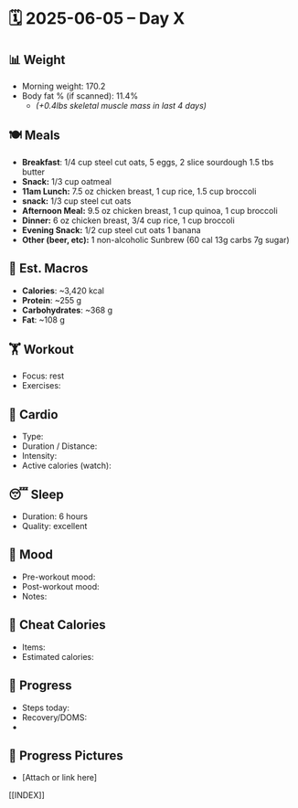 # 🗓️ 2025-06-05 – Day X

## 📊 Weight
- Morning weight: 170.2
- Body fat % (if scanned): 11.4% 
	- *(+0.4lbs skeletal muscle mass in last 4 days)*

## 🍽️ Meals
- **Breakfast**: 1/4 cup steel cut oats, 5 eggs, 2 slice sourdough 1.5 tbs butter
- **Snack:** 1/3 cup oatmeal
- **11am Lunch:** 7.5 oz chicken breast, 1 cup rice, 1.5 cup broccoli 
- **snack:** 1/3 cup steel cut oats 
- **Afternoon Meal:**  9.5 oz chicken breast, 1 cup quinoa, 1 cup broccoli
- **Dinner:**  6 oz chicken breast, 3/4 cup rice, 1 cup broccoli
- **Evening Snack:**  1/2 cup steel cut oats 1 banana
- **Other (beer, etc):** 1 non-alcoholic Sunbrew (60 cal 13g carbs 7g sugar) 

## 🧮 Est. Macros
- **Calories**: ~3,420 kcal  
- **Protein**: ~255 g  
- **Carbohydrates**: ~368 g  
- **Fat**: ~108 g  

## 🏋️ Workout
- Focus:  rest
- Exercises:  

## 🏃 Cardio
- Type:  
- Duration / Distance:  
- Intensity:  
- Active calories (watch):  

## 😴 Sleep
- Duration:  6 hours
- Quality:  excellent

## 🧠 Mood
- Pre-workout mood:  
- Post-workout mood:  
- Notes:  

## 🍫 Cheat Calories
- Items:  
- Estimated calories:  

## 🧍 Progress
- Steps today:  
- Recovery/DOMS:  
- 

## 📸 Progress Pictures
- [Attach or link here]

[[INDEX]]
